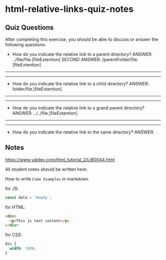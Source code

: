 # html-relative-links-quiz-notes

## Quiz Questions

After completing this exercise, you should be able to discuss or answer the following questions:

- How do you indicate the relative link to a parent directory?
  ANSWER: ../file/file.[fileExtention]
  SECOND ANSWER: /parentFolder/file.[fileExtention]

---

---

- How do you indicate the relative link to a child directory?
  ANSWER: folder/file.[fileExtention]

---

---

- How do you indicate the relative link to a grand parent directory?
  ANSWER: ../../file.[fileExtention]

---

---

- How do you indicate the relative link to the same directory?
  ANSWER: .

## Notes

https://www.yaldex.com/html_tutorial_2/LiB0044.html

All student notes should be written here.

How to write `Code Examples` in markdown

for JS:

```javascript
const data = 'Howdy';
```

for HTML:

```html
<div>
  <p>This is text content</p>
</div>
```

for CSS:

```css
div {
  width: 100%;
}
```
